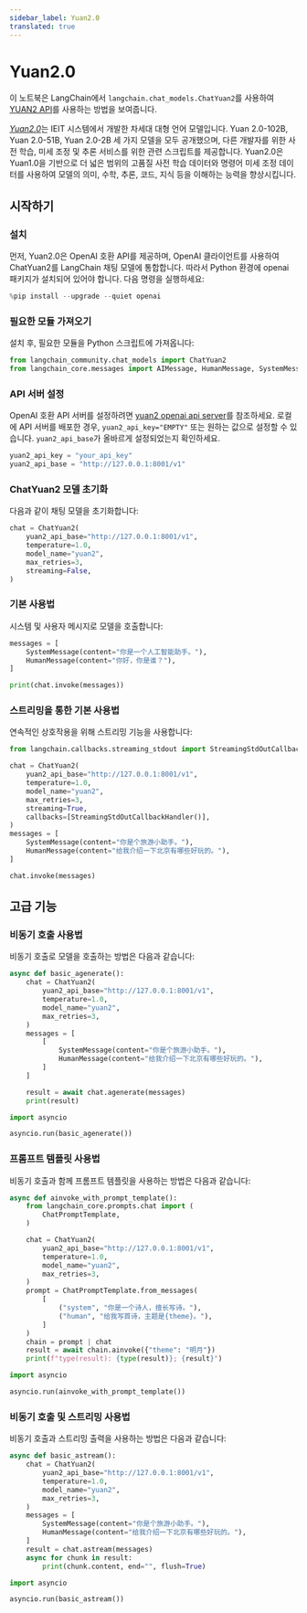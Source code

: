 ```yaml
---
sidebar_label: Yuan2.0
translated: true
---
```


# Yuan2.0

이 노트북은 LangChain에서 `langchain.chat_models.ChatYuan2`를 사용하여 [YUAN2 API](https://github.com/IEIT-Yuan/Yuan-2.0/blob/main/docs/inference_server.md)를 사용하는 방법을 보여줍니다.

[_Yuan2.0_](https://github.com/IEIT-Yuan/Yuan-2.0/blob/main/README-EN.md)는 IEIT 시스템에서 개발한 차세대 대형 언어 모델입니다. Yuan 2.0-102B, Yuan 2.0-51B, Yuan 2.0-2B 세 가지 모델을 모두 공개했으며, 다른 개발자를 위한 사전 학습, 미세 조정 및 추론 서비스를 위한 관련 스크립트를 제공합니다. Yuan2.0은 Yuan1.0을 기반으로 더 넓은 범위의 고품질 사전 학습 데이터와 명령어 미세 조정 데이터를 사용하여 모델의 의미, 수학, 추론, 코드, 지식 등을 이해하는 능력을 향상시킵니다.

## 시작하기

### 설치

먼저, Yuan2.0은 OpenAI 호환 API를 제공하며, OpenAI 클라이언트를 사용하여 ChatYuan2를 LangChain 채팅 모델에 통합합니다. 따라서 Python 환경에 openai 패키지가 설치되어 있어야 합니다. 다음 명령을 실행하세요:

```python
%pip install --upgrade --quiet openai
```

### 필요한 모듈 가져오기

설치 후, 필요한 모듈을 Python 스크립트에 가져옵니다:

```python
from langchain_community.chat_models import ChatYuan2
from langchain_core.messages import AIMessage, HumanMessage, SystemMessage
```

### API 서버 설정

OpenAI 호환 API 서버를 설정하려면 [yuan2 openai api server](https://github.com/IEIT-Yuan/Yuan-2.0/blob/main/docs/Yuan2_fastchat.md)를 참조하세요. 로컬에 API 서버를 배포한 경우, `yuan2_api_key="EMPTY"` 또는 원하는 값으로 설정할 수 있습니다. `yuan2_api_base`가 올바르게 설정되었는지 확인하세요.

```python
yuan2_api_key = "your_api_key"
yuan2_api_base = "http://127.0.0.1:8001/v1"
```

### ChatYuan2 모델 초기화

다음과 같이 채팅 모델을 초기화합니다:

```python
chat = ChatYuan2(
    yuan2_api_base="http://127.0.0.1:8001/v1",
    temperature=1.0,
    model_name="yuan2",
    max_retries=3,
    streaming=False,
)
```

### 기본 사용법

시스템 및 사용자 메시지로 모델을 호출합니다:

```python
messages = [
    SystemMessage(content="你是一个人工智能助手。"),
    HumanMessage(content="你好，你是谁？"),
]
```

```python
print(chat.invoke(messages))
```

### 스트리밍을 통한 기본 사용법

연속적인 상호작용을 위해 스트리밍 기능을 사용합니다:

```python
from langchain.callbacks.streaming_stdout import StreamingStdOutCallbackHandler

chat = ChatYuan2(
    yuan2_api_base="http://127.0.0.1:8001/v1",
    temperature=1.0,
    model_name="yuan2",
    max_retries=3,
    streaming=True,
    callbacks=[StreamingStdOutCallbackHandler()],
)
messages = [
    SystemMessage(content="你是个旅游小助手。"),
    HumanMessage(content="给我介绍一下北京有哪些好玩的。"),
]
```

```python
chat.invoke(messages)
```

## 고급 기능

### 비동기 호출 사용법

비동기 호출로 모델을 호출하는 방법은 다음과 같습니다:

```python
async def basic_agenerate():
    chat = ChatYuan2(
        yuan2_api_base="http://127.0.0.1:8001/v1",
        temperature=1.0,
        model_name="yuan2",
        max_retries=3,
    )
    messages = [
        [
            SystemMessage(content="你是个旅游小助手。"),
            HumanMessage(content="给我介绍一下北京有哪些好玩的。"),
        ]
    ]

    result = await chat.agenerate(messages)
    print(result)
```

```python
import asyncio

asyncio.run(basic_agenerate())
```

### 프롬프트 템플릿 사용법

비동기 호출과 함께 프롬프트 템플릿을 사용하는 방법은 다음과 같습니다:

```python
async def ainvoke_with_prompt_template():
    from langchain_core.prompts.chat import (
        ChatPromptTemplate,
    )

    chat = ChatYuan2(
        yuan2_api_base="http://127.0.0.1:8001/v1",
        temperature=1.0,
        model_name="yuan2",
        max_retries=3,
    )
    prompt = ChatPromptTemplate.from_messages(
        [
            ("system", "你是一个诗人，擅长写诗。"),
            ("human", "给我写首诗，主题是{theme}。"),
        ]
    )
    chain = prompt | chat
    result = await chain.ainvoke({"theme": "明月"})
    print(f"type(result): {type(result)}; {result}")
```

```python
import asyncio

asyncio.run(ainvoke_with_prompt_template())
```

### 비동기 호출 및 스트리밍 사용법

비동기 호출과 스트리밍 출력을 사용하는 방법은 다음과 같습니다:

```python
async def basic_astream():
    chat = ChatYuan2(
        yuan2_api_base="http://127.0.0.1:8001/v1",
        temperature=1.0,
        model_name="yuan2",
        max_retries=3,
    )
    messages = [
        SystemMessage(content="你是个旅游小助手。"),
        HumanMessage(content="给我介绍一下北京有哪些好玩的。"),
    ]
    result = chat.astream(messages)
    async for chunk in result:
        print(chunk.content, end="", flush=True)
```

```python
import asyncio

asyncio.run(basic_astream())
```